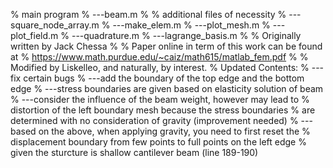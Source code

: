 % main program
% ---beam.m
% 
% additional files of necessity
% ---square_node_array.m
% ---make_elem.m
% ---plot_mesh.m
% ---plot_field.m
% ---quadrature.m
% ---lagrange_basis.m
% 
% Originally written by Jack Chessa
%
% Paper online in term of this work can be found at
% https://www.math.purdue.edu/~caiz/math615/matlab_fem.pdf
%
% Modified by Liskelleo, and naturally, by interest.
% Updated Contents:
% ---fix certain bugs
% ---add the boundary of the top edge and the bottom edge
% ---stress boundaries are given based on elasticity solution of beam
% ---consider the influence of the beam weight, however may lead to
%    distortion of the left boundary mesh because the stress boundaries
%    are determined with no consideration of gravity (improvement needed)
% ---based on the above, when applying gravity, you need to first reset the
%    displacement boundary from few points to full points on the left edge
%    given the sturcture is shallow cantilever beam (line 189-190)
